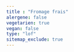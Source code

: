 ```yaml
---
title : "Fromage frais"
alergene: false
vegetarien: true
vegan: false
type: "lof"
sitemap_exclude: true
--- 
```

